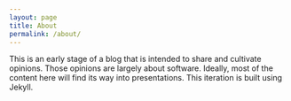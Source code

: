 ```yaml
---
layout: page
title: About
permalink: /about/
---
```


This is an early stage of a blog that is intended to share and cultivate opinions. Those opinions are largely about software. Ideally, most of the content here will find its way into presentations. This iteration is built using Jekyll.
